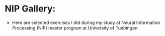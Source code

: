 # NIP Gallery:
- Here are selected exercises I did during my study at Neural Information Processing (NIP) master program at University of Tuebingen.
